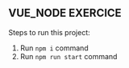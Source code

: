 


## VUE_NODE EXERCICE

Steps to run this project:

1. Run `npm i` command
3. Run `npm run start` command


